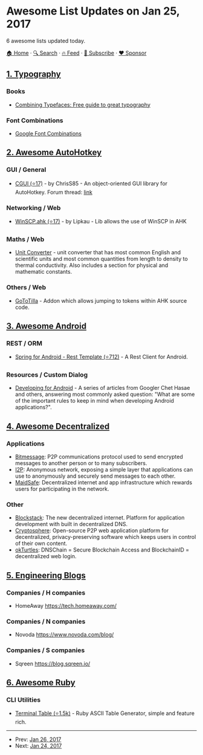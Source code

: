 # Awesome List Updates on Jan 25, 2017

6 awesome lists updated today.

[🏠 Home](/README.md) · [🔍 Search](https://www.trackawesomelist.com/search/) · [🔥 Feed](https://www.trackawesomelist.com/rss.xml) · [📮 Subscribe](https://trackawesomelist.us17.list-manage.com/subscribe?u=d2f0117aa829c83a63ec63c2f&id=36a103854c) · [❤️  Sponsor](https://github.com/sponsors/theowenyoung)



## [1. Typography](/content/deanhume/typography/README.md)

### Books

*   [Combining Typefaces: Free guide to great typography](https://blog.typekit.com/2016/04/29/combining-typefaces-free-guide-to-great-typography/)

### Font Combinations

*   [Google Font Combinations](https://briangardner.com/google-font-combinations/)

## [2. Awesome AutoHotkey](/content/ahkscript/awesome-AutoHotkey/README.md)

### GUI / General

*   [CGUI (⭐17)](https://github.com/lipkau/CGUI/) - by ChrisS85 - An object-oriented GUI library for AutoHotkey. Forum thread: [link](https://autohotkey.com/boards/viewtopic.php?f=6\&t=26990)

### Networking / Web

*   [WinSCP.ahk (⭐17)](https://github.com/lipkau/WinSCP.ahk) - by Lipkau - Lib allows the use of WinSCP in AHK

### Maths / Web

*   [Unit Converter](https://autohotkey.com/board/topic/39359-unit-converter/) - unit converter that has most common English and scientific units and most common quantities from length to density to thermal conductivity. Also includes a section for physical and mathematic constants.

### Others / Web

*   [GoToTilla](https://gist.github.com/hoppfrosch/4b4943b1311fd6a92f02) - Addon which allows jumping to tokens within AHK source code.

## [3. Awesome Android](/content/JStumpp/awesome-android/README.md)

### REST / ORM

*   [Spring for Android - Rest Template (⭐712)](https://github.com/spring-projects/spring-android) - A Rest Client for Android.

### Resources / Custom Dialog

*   [Developing for Android](https://medium.com/google-developers/developing-for-android-introduction-5345b451567c) - A series of articles from Googler Chet Hasae and others, answering most commonly asked question: "What are some of the important rules to keep in mind when developing Android applications?".

## [4. Awesome Decentralized](/content/croqaz/awesome-decentralized/README.md)

### Applications

*   [Bitmessage](https://bitmessage.org): P2P communications protocol used to send encrypted messages to another person or to many subscribers.
*   [I2P](https://geti2p.net): Anonymous network, exposing a simple layer that applications can use to anonymously and securely send messages to each other.
*   [MaidSafe](https://maidsafe.net): Decentralized internet and app infrastructure which rewards users for participating in the network.

### Other

*   [Blockstack](https://blockstack.org): The new decentralized internet. Platform for application development with built in decentralized DNS.
*   [Cryptosphere](https://cryptosphere.io): Open-source P2P web application platform for decentralized, privacy-preserving software which keeps users in control of their own content.
*   [okTurtles](https://okturtles.com): DNSChain = Secure Blockchain Access and BlockchainID = decentralized web login.

## [5. Engineering Blogs](/content/kilimchoi/engineering-blogs/README.md)

### Companies / H companies

*   HomeAway <https://tech.homeaway.com/>

### Companies / N companies

*   Novoda <https://www.novoda.com/blog/>

### Companies / S companies

*   Sqreen <https://blog.sqreen.io/>

## [6. Awesome Ruby](/content/markets/awesome-ruby/README.md)

### CLI Utilities

*   [Terminal Table (⭐1.5k)](https://github.com/tj/terminal-table) - Ruby ASCII Table Generator, simple and feature rich.

---

- Prev: [Jan 26, 2017](/content/2017/01/26/README.md)
- Next: [Jan 24, 2017](/content/2017/01/24/README.md)